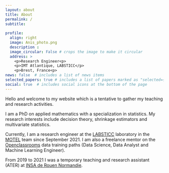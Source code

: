 ```yaml
---
layout: about
title: About
permalink: /
subtitle: 
      
profile:
  align: right
  image: Anis_photo.png
  description : 
  image_circular: False # crops the image to make it circular
  address: >
    <p>Research Engineer<p>
    <p>IMT Atlantique, LABSTICC</p>
    <p>Brest, France<p>
news: false  # includes a list of news items
selected_papers: true # includes a list of papers marked as "selected={true}"
social: true  # includes social icons at the bottom of the page
---
```


Hello and welcome to my website which is a tentative to gather my teaching and research activities.

I am a PhD on applied mathematics with a specialization in statistics. My research interests include decision theory, shrinkage estimators and multivariate statistics.

Currently, I am a research engineer at the [LABSTICC](https://labsticc.fr/en) laboratory in the [MOTEL](https://labsticc.fr/fr/equipes/motel) team since September 2021. I am also a freelance mentor on the [Openclassrooms](https://openclassrooms.com/fr/paths/164-data-scientist) data training paths (Data Science, Data Analyst and Machine Learning Engineer).

From 2019 to 2021 I was a temporary teaching and research assistant (ATER) at [INSA de Rouen Normandie](https://www.insa-rouen.fr).


